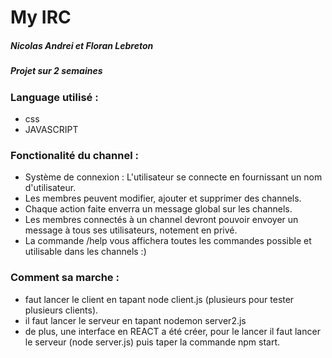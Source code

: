 # My IRC

##### Nicolas Andrei et Floran Lebreton
##### Projet sur 2 semaines

### Language utilisé :
+ css
+ JAVASCRIPT

### Fonctionalité du channel :
+ Système de connexion : L'utilisateur se connecte en fournissant un nom d'utilisateur.
+ Les membres peuvent modifier, ajouter et supprimer des channels.
+ Chaque action faite enverra un message global sur les channels.
+ Les membres connectés à un channel devront pouvoir envoyer un message à tous ses utilisateurs, notement en privé.
+ La commande /help vous affichera toutes les commandes possible et utilisable dans les channels :)
 
### Comment sa marche : 
+ faut lancer le client en tapant node client.js (plusieurs pour tester plusieurs clients).
+ il faut lancer le serveur en tapant nodemon server2.js
+ de plus, une interface en REACT a été créer, pour le lancer il faut lancer le serveur (node server.js) puis taper la commande npm start.
